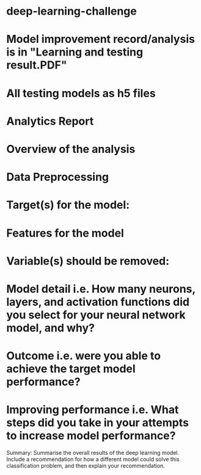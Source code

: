 # deep-learning-challenge
# Model improvement record/analysis is in "Learning and testing result.PDF"
# All testing models as h5 files

#                                                                                  Analytics Report
# Overview of the analysis
<!-- This analysis is a tool that can help Alphabet Soup to select the applicants for funding with the best chance of success in their ventures.
Data had been devided into training and testing purpouse so that model can be produced to predict success chance. -->

# Data Preprocessing
# Target(s) for the model: 
<!-- Column IS_SUCCESSFUL is the target and it had been defined by this code: y = categorical_data["IS_SUCCESSFUL"].values -->
# Features for the model
<!-- All other columns are the features and it had been defined by this code: X = categorical_data.drop(["IS_SUCCESSFUL"],1).values  -->
# Variable(s) should be removed:
<!-- There are some variable should be removed from the input data because they are neither targets nor features.
Drop the non-beneficial ID columns, 'EIN' and 'NAME'.
code: application_drop=application_df.drop(["EIN","NAME"], axis=1) -->

# Model detail i.e. How many neurons, layers, and activation functions did you select for your neural network model, and why?
<!-- There are 4 method had been selected to neural network model.
All detail information of these 4 models are in Learning and testing analysis is in "Learning and testing result.PDF"
Main activation function used is the rectified linear unit (ReLU) function as it is ideal for modelling positive, nonlinear 
input data for classification or regression. The ReLU function is always a good 
starting point, but not all data are positive, especially when normalised. -->

# Outcome i.e. were you able to achieve the target model performance? 
<!-- ~72% is reasonable outcome for this analysis -->

# Improving performance i.e. What steps did you take in your attempts to increase model performance?
Summary: Summarise the overall results of the deep learning model. Include a recommendation for how a different model could solve this classification problem, and then explain your recommendation.
<!-- All detail information of improvement is in the "Learning and testing result.PDF"
Model recommend is the second model 3 layers with 20 neurons each layer and activation function is ReLU as this model prodced highest accuracy. -->